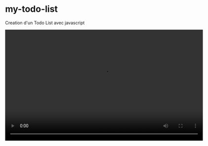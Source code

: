 # my-todo-list
Creation d'un Todo List avec javascript


<video src="images/to-do-list.mkv" width="640" height="360">
</video>
